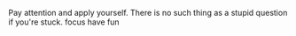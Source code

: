 Pay attention and apply yourself.
There is no such thing as a stupid question if you're stuck.
focus
have fun

